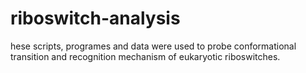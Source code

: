 # riboswitch-analysis
hese scripts, programes and data were used to probe conformational transition and recognition mechanism of eukaryotic riboswitches.
